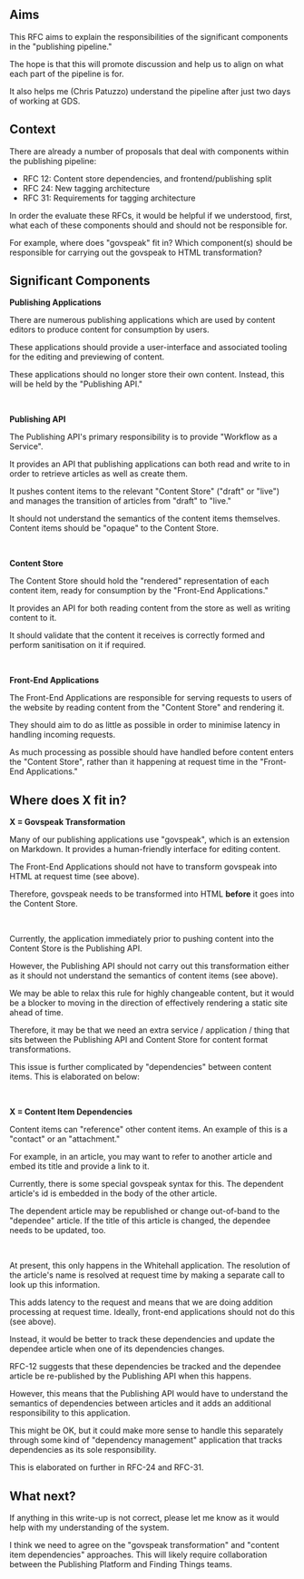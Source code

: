 ## **Aims**

This RFC aims to explain the responsibilities of the significant components in the "publishing pipeline."

The hope is that this will promote discussion and help us to align on what each part of the pipeline is for.

It also helps me (Chris Patuzzo) understand the pipeline after just two days of working at GDS.

## **Context**

There are already a number of proposals that deal with components within the publishing pipeline:

- RFC 12: Content store dependencies, and frontend/publishing split
- RFC 24: New tagging architecture
- RFC 31: Requirements for tagging architecture

In order the evaluate these RFCs, it would be helpful if we understood, first, what each of these components should and should not be responsible for.

For example,&nbsp;where does "govspeak" fit in? Which component(s) should be responsible for carrying out the govspeak to HTML transformation?

## **Significant Components**

**Publishing Applications**

There are numerous publishing applications which are used by content editors to produce content for consumption by users.

These applications should provide a user-interface and associated tooling for the editing and previewing of content.

These applications should no longer store their own content. Instead, this will be held by the "Publishing API."

&nbsp;

**Publishing API**

The Publishing API's primary responsibility is to provide "Workflow as a Service".

It provides an API that publishing applications can both read and write to in order to retrieve articles as well as create them.

It pushes content items to the relevant "Content Store" ("draft" or "live") and manages the transition of articles from "draft" to "live."

It should not understand the semantics of the content items themselves. Content items should be "opaque" to the Content Store.

&nbsp;

**Content Store**

The Content Store should hold the "rendered" representation of each content item, ready for consumption by the "Front-End Applications."

It provides an API for both reading content from the store as well as writing content to it.

It should validate that the content it receives is correctly formed and perform sanitisation on it if required.

&nbsp;

**Front-End Applications**

The Front-End Applications are responsible for serving requests to users of the website by reading content from the "Content Store" and rendering it.

They should aim to do as little as possible in order to minimise latency in handling incoming requests.

As much processing as possible should have handled before content enters the "Content Store", rather than it happening at request time in the "Front-End Applications."

## **Where does X fit in?**

**X = Govspeak Transformation**

Many of our publishing applications use "govspeak", which is an extension on Markdown. It provides a human-friendly interface for editing content.

The Front-End Applications should not have to transform govspeak into HTML at request time (see above).

Therefore, govspeak needs to be transformed into HTML **before** it goes into the Content Store.

&nbsp;

Currently, the application immediately prior to pushing content into the Content Store is the Publishing API.

However, the Publishing API should not carry out this transformation either as it should not understand the semantics of content items (see above).

We may be able to relax this rule for highly changeable content, but it would be a blocker to moving in the direction of effectively rendering a static site ahead of time.

Therefore, it may be that we need an extra service / application / thing that sits between the Publishing API and Content Store for content format transformations.

This issue is further complicated by "dependencies" between content items. This is elaborated on below:

&nbsp;

**X = Content Item Dependencies**

Content items can "reference" other content items. An example of this is a "contact" or an "attachment."

For example, in an article, you may want to refer to another article and embed its title and provide a link to it.

Currently, there is some special govspeak syntax for this. The dependent article's id is embedded in the body of the other article.

The dependent article may be republished or change out-of-band to the "dependee" article. If the title of this article is changed, the dependee needs to be updated, too.

&nbsp;

At present, this only happens in the Whitehall application. The resolution of the article's name is resolved at request time by making a separate call to look up this information.

This adds latency to the request and means that we are doing addition processing at request time. Ideally, front-end applications should not do this (see above).

Instead, it would be better to track these dependencies and update the dependee article when one of its dependencies changes.

RFC-12 suggests that these dependencies be tracked and the dependee article be re-published by the Publishing API when this happens.

However, this means that the Publishing API would have to understand the semantics of dependencies between articles and it adds an additional responsibility to this application.

This might be OK, but it could make more sense to handle this separately through some kind of "dependency management" application that tracks dependencies as its sole responsibility.

This is elaborated on further in RFC-24 and RFC-31.

## **What next?**

If anything in this write-up is not correct, please let me know as it would help with my understanding of the system.

I think we need to agree on the "govspeak transformation" and "content item dependencies" approaches. This will likely require collaboration between the Publishing Platform and Finding Things teams.

&nbsp;

&nbsp;

